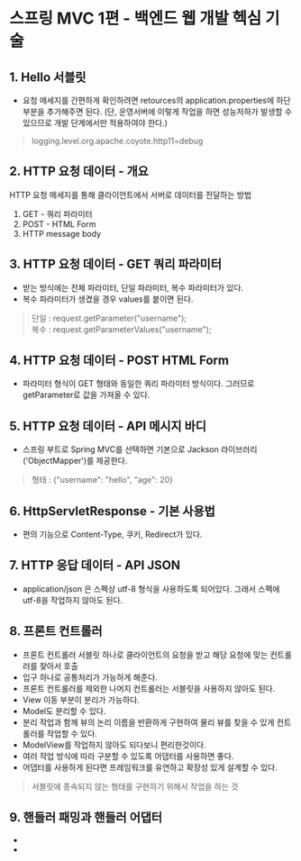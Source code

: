 # 스프링 MVC 1편 - 백엔드 웹 개발 헥심 기술

## 1. Hello 서블릿
 + 요청 메세지를 간편하게 확인하려면 retources의 application.properties에 하단 부분을 추가해주면 된다. (단, 운영서버에 이렇게 작업을 하면 성능저하가 발생할 수 있으므로 개발 단계에서만 적용하여야 한다.) 
 > logging.level.org.apache.coyote.http11=debug

## 2. HTTP 요청 데이터 - 개요
HTTP 요청 메세지를 통해 클라이언트에서 서버로 데이터를 전달하는 방법
 1. GET - 쿼리 파라미터
 2. POST - HTML Form
 3. HTTP message body
 
## 3. HTTP 요청 데이터 - GET 쿼리 파라미터
 + 받는 방식에는 전체 파라미터, 단일 파라미터, 복수 파라미터가 있다.
 + 복수 파라미터가 생겼을 경우 values를 붙이면 된다.
 > 단일 : request.getParameter("username");\
 > 복수 : request.getParameterValues("username");

## 4. HTTP 요청 데이터 - POST HTML Form
 + 파라미터 형식이 GET 형태와 동일한 쿼리 파라미터 방식이다. 그러므로 getParameter로 값을 가져올 수 있다.

## 5. HTTP 요청 데이터 - API 메시지 바디
 + 스프링 부트로 Spring MVC를 선택하면 기본으로 Jackson 라이브러리('ObjectMapper')를 제공한다.
 > 형태 : {"username": "hello", "age": 20}

## 6. HttpServletResponse - 기본 사용법
 + 편의 기능으로 Content-Type, 쿠키, Redirect가 있다.

## 7. HTTP 응답 데이터 - API JSON
 + application/json 은 스펙상 utf-8 형식을 사용하도록 되어있다. 그래서 스펙에 utf-8을 작업하지 않아도 된다.

## 8. 프론트 컨트롤러
 + 프론트 컨트롤러 서블릿 하나로 클라이언트의 요청을 받고 해당 요청에 맞는 컨트롤러를 찾아서 호출
 + 입구 하나로 공통처리가 가능하게 해준다.
 + 프론트 컨트롤러를 제외한 나머지 컨트롤러는 서블릿을 사용하지 않아도 된다.
 + View 이동 부분이 분리가 가능하다.
 + Model도 분리할 수 있다.
 + 분리 작업과 함께 뷰의 논리 이름을 반환하게 구현하여 물리 뷰를 찾을 수 있게 컨트롤러를 작업할 수 있다.
 + ModelView를 작업하지 않아도 되다보니 편리한것이다.
 + 여러 작업 방식에 따라 구분할 수 있도록 어댑터를 사용하면 좋다.
 + 어댑터를 사용하게 된다면 프레임워크를 유연하고 확장성 있게 설계할 수 있다.

> 서블릿에 종속되지 않는 형태를 구현하기 위해서 작업을 하는 것

## 9. 핸들러 패밍과 핸들러 어댑터
 + 
 + 
